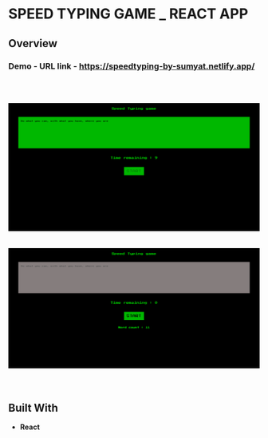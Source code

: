 # SPEED TYPING GAME \_ REACT APP

## Overview

  <h3>   Demo - URL link -
    <a href="https://speedtyping-by-sumyat.netlify.app/">
     https://speedtyping-by-sumyat.netlify.app/
    </a>
  </h3>

<br/>
<br/>

![](Demo/large-screen.png)
<br/>
<br/>

<div align="center">
<img src="Demo/small-screen.png">
</div>

<br/>
<br/>

## Built With

- **React**
